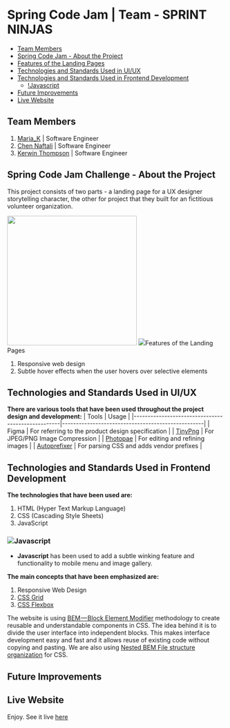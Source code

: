 # Spring Code Jam | Team - SPRINT NINJAS

- [Team Members](#team-members)
- [Spring Code Jam - About the Project](#spring-code-jam-challenge---about-the-project)
- [Features of the Landing Pages](#features-of-the-landing-pages)
- [Technologies and Standards Used in UI/UX](#technologies-and-standards-used-in-frontend-development)
- [Technologies and Standards Used in Frontend Development](#technologies-and-standards-used-in-frontend-development)
  - [!Javascript](#)
- [Future Improvements](#future-improvements)
- [Live Website](#live-website)

## Team Members

1. [Maria_K](https://github.com/#) | Software Engineer
2. [Chen Naftali](https://github.com/#) | Software Engineer
3. [Kerwin Thompson](https://github.com/Kerwindows) | Software Engineer

## Spring Code Jam Challenge - About the Project

This project consists of two parts - a landing page for a UX designer storytelling character, the other for project that they built for an fictitious volunteer organization.

<img src="#" width=300>
<img src="# width=300>

## Features of the Landing Pages

1. Responsive web design
2. Subtle hover effects when the user hovers over selective elements

## Technologies and Standards Used in UI/UX

**There are various tools that have been used throughout the project design and development:**
| Tools | Usage |
|---------------------------------------------------|---------------------------------------------------|
| Figma | For referring to the product design specification |
| [TinyPng](https://tinypng.com/) | For JPEG/PNG Image Compression |
| [Photopae](https://www.photopea.com/) | For editing and refining images |
| [Autoprefixer](https://autoprefixer.github.io/) | For parsing CSS and adds vendor prefixes |

## Technologies and Standards Used in Frontend Development

**The technologies that have been used are:**

1. HTML (Hyper Text Markup Language)
2. CSS (Cascading Style Sheets)
3. JavaScript

### ![Javascript](https://img.shields.io/badge/JavaScript-323330?style=for-the-badge&logo=javascript&logoColor=F7DF1E)

- **Javascript** has been used to add a subtle winking feature and functionality to mobile menu and image gallery.

**The main concepts that have been emphasized are:**

1. Responsive Web Design
2. [CSS Grid](https://css-tricks.com/snippets/css/complete-guide-grid/)
3. [CSS Flexbox](https://css-tricks.com/snippets/css/a-guide-to-flexbox/)

The website is using [BEM — Block Element Modifier](https://en.bem.info/methodology/quick-start/) methodology to create reusable and understandable components in CSS. The idea behind it is to divide the user interface into independent blocks. This makes interface development easy and fast and it allows reuse of existing code without copying and pasting. We are also using [Nested BEM File structure organization](https://en.bem.info/methodology/filestructure/#nested) for CSS.

## Future Improvements

## Live Website

Enjoy. See it live [here](https://sprint-ninjas.github.io/spring-code-jam/)
